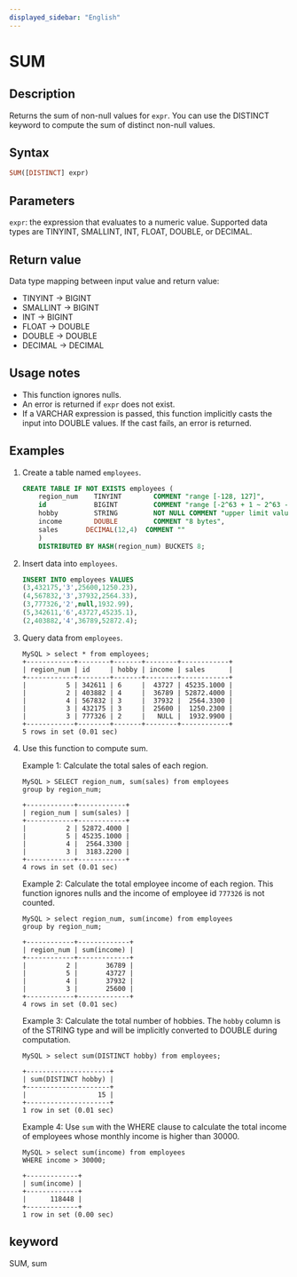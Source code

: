 ```yaml
---
displayed_sidebar: "English"
---
```


# SUM

## Description

Returns the sum of non-null values for `expr`. You can use the DISTINCT keyword to compute the sum of distinct non-null values.

## Syntax

```Haskell
SUM([DISTINCT] expr)
```

## Parameters

`expr`: the expression that evaluates to a numeric value. Supported data types are TINYINT, SMALLINT, INT, FLOAT, DOUBLE, or DECIMAL.

## Return value

Data type mapping between input value and return value:

- TINYINT -> BIGINT
- SMALLINT -> BIGINT
- INT -> BIGINT
- FLOAT -> DOUBLE
- DOUBLE -> DOUBLE
- DECIMAL -> DECIMAL

## Usage notes

- This function ignores nulls.
- An error is returned if `expr` does not exist.
- If a VARCHAR expression is passed, this function implicitly casts the input into DOUBLE values. If the cast fails, an error is returned.

## Examples

1. Create a table named `employees`.

    ```SQL
    CREATE TABLE IF NOT EXISTS employees (
        region_num    TINYINT        COMMENT "range [-128, 127]",
        id            BIGINT         COMMENT "range [-2^63 + 1 ~ 2^63 - 1]",
        hobby         STRING         NOT NULL COMMENT "upper limit value 65533 bytes",
        income        DOUBLE         COMMENT "8 bytes",
        sales       DECIMAL(12,4)  COMMENT ""
        )
        DISTRIBUTED BY HASH(region_num) BUCKETS 8;
    ```

2. Insert data into `employees`.

    ```SQL
    INSERT INTO employees VALUES
    (3,432175,'3',25600,1250.23),
    (4,567832,'3',37932,2564.33),
    (3,777326,'2',null,1932.99),
    (5,342611,'6',43727,45235.1),
    (2,403882,'4',36789,52872.4);
    ```

3. Query data from `employees`.

    ```Plain Text
    MySQL > select * from employees;
    +------------+--------+-------+--------+------------+
    | region_num | id     | hobby | income | sales      |
    +------------+--------+-------+--------+------------+
    |          5 | 342611 | 6     |  43727 | 45235.1000 |
    |          2 | 403882 | 4     |  36789 | 52872.4000 |
    |          4 | 567832 | 3     |  37932 |  2564.3300 |
    |          3 | 432175 | 3     |  25600 |  1250.2300 |
    |          3 | 777326 | 2     |   NULL |  1932.9900 |
    +------------+--------+-------+--------+------------+
    5 rows in set (0.01 sec)
    ```

4. Use this function to compute sum.

    Example 1: Calculate the total sales of each region.

    ```Plain Text
    MySQL > SELECT region_num, sum(sales) from employees
    group by region_num;

    +------------+------------+
    | region_num | sum(sales) |
    +------------+------------+
    |          2 | 52872.4000 |
    |          5 | 45235.1000 |
    |          4 |  2564.3300 |
    |          3 |  3183.2200 |
    +------------+------------+
    4 rows in set (0.01 sec)
    ```

    Example 2: Calculate the total employee income of each region. This function ignores nulls and the income of employee id `777326` is not counted.

    ```Plain Text
    MySQL > select region_num, sum(income) from employees
    group by region_num;

    +------------+-------------+
    | region_num | sum(income) |
    +------------+-------------+
    |          2 |       36789 |
    |          5 |       43727 |
    |          4 |       37932 |
    |          3 |       25600 |
    +------------+-------------+
    4 rows in set (0.01 sec)
    ```

    Example 3: Calculate the total number of hobbies. The `hobby` column is of the STRING type and will be implicitly converted to DOUBLE during computation.

    ```Plain Text
    MySQL > select sum(DISTINCT hobby) from employees;

    +---------------------+
    | sum(DISTINCT hobby) |
    +---------------------+
    |                  15 |
    +---------------------+
    1 row in set (0.01 sec)
    ```

    Example 4: Use `sum` with the WHERE clause to calculate the total income of employees whose monthly income is higher than 30000.

    ```Plain Text
    MySQL > select sum(income) from employees
    WHERE income > 30000;

    +-------------+
    | sum(income) |
    +-------------+
    |      118448 |
    +-------------+
    1 row in set (0.00 sec)
    ```

## keyword

SUM, sum
